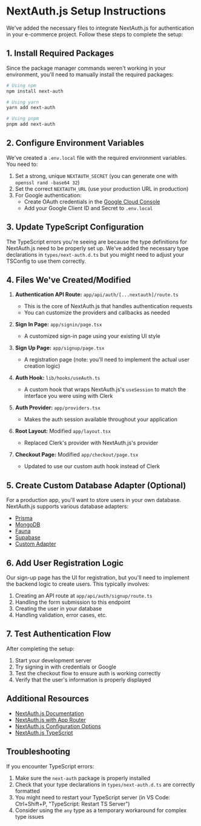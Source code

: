 # NextAuth.js Setup Instructions

We've added the necessary files to integrate NextAuth.js for authentication in your e-commerce project. Follow these steps to complete the setup:

## 1. Install Required Packages

Since the package manager commands weren't working in your environment, you'll need to manually install the required packages:

```bash
# Using npm
npm install next-auth

# Using yarn
yarn add next-auth

# Using pnpm
pnpm add next-auth
```

## 2. Configure Environment Variables

We've created a `.env.local` file with the required environment variables. You need to:

1. Set a strong, unique `NEXTAUTH_SECRET` (you can generate one with `openssl rand -base64 32`)
2. Set the correct `NEXTAUTH_URL` (use your production URL in production)
3. For Google authentication:
   - Create OAuth credentials in the [Google Cloud Console](https://console.cloud.google.com/)
   - Add your Google Client ID and Secret to `.env.local`

## 3. Update TypeScript Configuration

The TypeScript errors you're seeing are because the type definitions for NextAuth.js need to be properly set up. We've added the necessary type declarations in `types/next-auth.d.ts` but you might need to adjust your TSConfig to use them correctly.

## 4. Files We've Created/Modified

1. **Authentication API Route:** `app/api/auth/[...nextauth]/route.ts`
   - This is the core of NextAuth.js that handles authentication requests
   - You can customize the providers and callbacks as needed

2. **Sign In Page:** `app/signin/page.tsx`
   - A customized sign-in page using your existing UI style

3. **Sign Up Page:** `app/signup/page.tsx`
   - A registration page (note: you'll need to implement the actual user creation logic)

4. **Auth Hook:** `lib/hooks/useAuth.ts`
   - A custom hook that wraps NextAuth.js's `useSession` to match the interface you were using with Clerk

5. **Auth Provider:** `app/providers.tsx`
   - Makes the auth session available throughout your application

6. **Root Layout:** Modified `app/layout.tsx`
   - Replaced Clerk's provider with NextAuth.js's provider

7. **Checkout Page:** Modified `app/checkout/page.tsx`
   - Updated to use our custom auth hook instead of Clerk

## 5. Create Custom Database Adapter (Optional)

For a production app, you'll want to store users in your own database. NextAuth.js supports various database adapters:

- [Prisma](https://next-auth.js.org/adapters/prisma)
- [MongoDB](https://next-auth.js.org/adapters/mongodb)
- [Fauna](https://next-auth.js.org/adapters/fauna)
- [Supabase](https://next-auth.js.org/adapters/supabase)
- [Custom Adapter](https://next-auth.js.org/tutorials/creating-a-database-adapter)

## 6. Add User Registration Logic

Our sign-up page has the UI for registration, but you'll need to implement the backend logic to create users. This typically involves:

1. Creating an API route at `app/api/auth/signup/route.ts`
2. Handling the form submission to this endpoint
3. Creating the user in your database
4. Handling validation, error cases, etc.

## 7. Test Authentication Flow

After completing the setup:

1. Start your development server
2. Try signing in with credentials or Google
3. Test the checkout flow to ensure auth is working correctly
4. Verify that the user's information is properly displayed

## Additional Resources

- [NextAuth.js Documentation](https://next-auth.js.org/)
- [NextAuth.js with App Router](https://next-auth.js.org/tutorials/app-dir)
- [NextAuth.js Configuration Options](https://next-auth.js.org/configuration/options)
- [NextAuth.js TypeScript](https://next-auth.js.org/getting-started/typescript)

## Troubleshooting

If you encounter TypeScript errors:

1. Make sure the `next-auth` package is properly installed
2. Check that your type declarations in `types/next-auth.d.ts` are correctly formatted
3. You might need to restart your TypeScript server (in VS Code: Ctrl+Shift+P, "TypeScript: Restart TS Server")
4. Consider using the `any` type as a temporary workaround for complex type issues 
